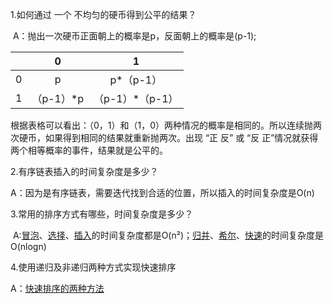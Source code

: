 1.如何通过 一个 不均匀的硬币得到公平的结果？

​	A：抛出一次硬币正面朝上的概率是p，反面朝上的概率是(p-1);

|      |     0     |        1        |
| :--: | :-------: | :-------------: |
|  0   |     p     |    p*（p-1）    |
|  1   | （p-1）*p | （p-1）*（p-1） |

根据表格可以看出：（0，1）和（1，0）两种情况的概率是相同的。所以连续抛两次硬币，如果得到相同的结果就重新抛两次。出现 “正 反” 或 “反 正”情况就获得两个相等概率的事件，结果就是公平的。

2.有序链表插入的时间复杂度是多少？

  A：因为是有序链表，需要迭代找到合适的位置，所以插入的时间复杂度是O(n)

3.常用的排序方式有哪些，时间复杂度是多少？

​	A:[冒泡](./src/bubbleSort.js)、[选择](./src/selectionSort.js)、[插入](./src/insertSort.js)的时间复杂度都是O(n²)；[归并](./src/mergeSort.js)、[希尔](./src/shellSort.js)、[快速](./src/quickSort.js)的时间复杂度是O(nlogn)

4.使用递归及非递归两种方式实现快速排序

A：[快速排序的两种方法](./src/quickSort.js)






